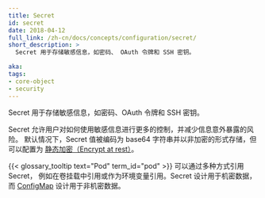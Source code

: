 ```yaml
---
title: Secret
id: secret
date: 2018-04-12
full_link: /zh-cn/docs/concepts/configuration/secret/
short_description: >
  Secret 用于存储敏感信息，如密码、 OAuth 令牌和 SSH 密钥。

aka: 
tags:
- core-object
- security
---
```


<!--
---
title: Secret
id: secret
date: 2018-04-12
full_link: /docs/concepts/configuration/secret/
short_description: >
  Stores sensitive information, such as passwords, OAuth tokens, and ssh keys.

aka: 
tags:
- core-object
- security
---
-->

<!--
 Stores sensitive information, such as passwords, OAuth tokens, and SSH keys.
-->

 Secret 用于存储敏感信息，如密码、OAuth 令牌和 SSH 密钥。

<!--more-->

<!--
Secrets give you more control over how sensitive information is used and reduces
the risk of accidental exposure. Secret values are encoded as base64 strings and
are stored unencrypted by default, but can be configured to be
[encrypted at rest](/docs/tasks/administer-cluster/encrypt-data/#ensure-all-secrets-are-encrypted).
-->
Secret 允许用户对如何使用敏感信息进行更多的控制，并减少信息意外暴露的风险。
默认情况下，Secret 值被编码为 base64 字符串并以非加密的形式存储，但可以配置为
[静态加密（Encrypt at rest）](/zh-cn/docs/tasks/administer-cluster/encrypt-data/#ensure-all-secrets-are-encrypted)。

<!--
A {{< glossary_tooltip text="Pod" term_id="pod" >}} can reference the Secret in
a variety of ways, such as in a volume mount or as an environment variable.
Secrets are designed for confidential data and
[ConfigMaps](/docs/tasks/configure-pod-container/configure-pod-configmap/) are
designed for non-confidential data.
-->
{{< glossary_tooltip text="Pod" term_id="pod" >}} 可以通过多种方式引用 Secret，
例如在卷挂载中引用或作为环境变量引用。Secret 设计用于机密数据，而
[ConfigMap](/zh-cn/docs/tasks/configure-pod-container/configure-pod-configmap/)
设计用于非机密数据。
